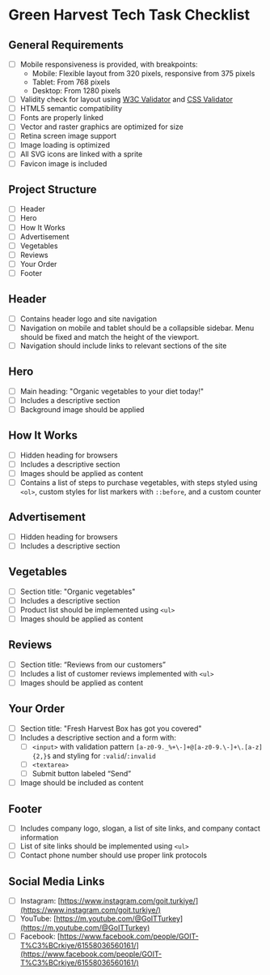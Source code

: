 # Green Harvest Tech Task Checklist

## General Requirements

- [ ] Mobile responsiveness is provided, with breakpoints:
  - Mobile: Flexible layout from 320 pixels, responsive from 375 pixels
  - Tablet: From 768 pixels
  - Desktop: From 1280 pixels
- [ ] Validity check for layout using [W3C Validator](https://validator.w3.org/) and [CSS Validator](https://jigsaw.w3.org/css-validator/)
- [ ] HTML5 semantic compatibility
- [ ] Fonts are properly linked
- [ ] Vector and raster graphics are optimized for size
- [ ] Retina screen image support
- [ ] Image loading is optimized
- [ ] All SVG icons are linked with a sprite
- [ ] Favicon image is included

## Project Structure

- [ ] Header
- [ ] Hero
- [ ] How It Works
- [ ] Advertisement
- [ ] Vegetables
- [ ] Reviews
- [ ] Your Order
- [ ] Footer

## Header

- [ ] Contains header logo and site navigation
- [ ] Navigation on mobile and tablet should be a collapsible sidebar. Menu should be fixed and match the height of the viewport.
- [ ] Navigation should include links to relevant sections of the site

## Hero

- [ ] Main heading: "Organic vegetables to your diet today!"
- [ ] Includes a descriptive section
- [ ] Background image should be applied

## How It Works

- [ ] Hidden heading for browsers
- [ ] Includes a descriptive section
- [ ] Images should be applied as content
- [ ] Contains a list of steps to purchase vegetables, with steps styled using `<ol>`, custom styles for list markers with `::before`, and a custom counter

## Advertisement

- [ ] Hidden heading for browsers
- [ ] Includes a descriptive section

## Vegetables

- [ ] Section title: "Organic vegetables"
- [ ] Includes a descriptive section
- [ ] Product list should be implemented using `<ul>`
- [ ] Images should be applied as content

## Reviews

- [ ] Section title: “Reviews from our customers”
- [ ] Includes a list of customer reviews implemented with `<ul>`
- [ ] Images should be applied as content

## Your Order

- [ ] Section title: "Fresh Harvest Box has got you covered"
- [ ] Includes a descriptive section and a form with:
  - [ ] `<input>` with validation pattern `[a-z0-9._%+\-]+@[a-z0-9.\-]+\.[a-z]{2,}$` and styling for `:valid`/`:invalid`
  - [ ] `<textarea>`
  - [ ] Submit button labeled “Send”
- [ ] Image should be included as content

## Footer

- [ ] Includes company logo, slogan, a list of site links, and company contact information
- [ ] List of site links should be implemented using `<ul>`
- [ ] Contact phone number should use proper link protocols

## Social Media Links

- [ ] Instagram: [https://www.instagram.com/goit.turkiye/](https://www.instagram.com/goit.turkiye/)
- [ ] YouTube: [https://m.youtube.com/@GoITTurkey](https://m.youtube.com/@GoITTurkey)
- [ ] Facebook: [https://www.facebook.com/people/GOIT-T%C3%BCrkiye/61558036560161/](https://www.facebook.com/people/GOIT-T%C3%BCrkiye/61558036560161/)
